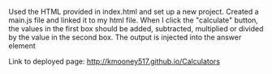 Used the HTML provided in index.html and set up a new project.
Created a main.js file and linked it to my html file.
When I click the "calculate" button, the values in the first box should be added, subtracted, multiplied or divided by the value in the second box.
The output is injected into the answer element


Link to deployed page: http://kmooney517.github.io/Calculators
